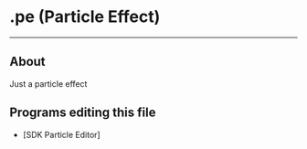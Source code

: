 # .pe (Particle Effect)

___

## About

Just a particle effect

## Programs editing this file

- [SDK Particle Editor]

